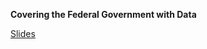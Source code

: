 **Covering the Federal Government with Data**

[Slides](https://docs.google.com/presentation/d/1J51QwCDl3IhRZOG5Gw1pn751nceNSM6JrE9RdXOc6i8/edit?slide=id.g38e0ff98dbe_0_71#slide=id.g38e0ff98dbe_0_71)